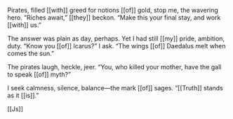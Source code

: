 Pirates, filled [[with]] greed for notions [[of]] gold, stop me, the wavering hero. “Riches await,” [[they]] beckon. “Make this your final stay, and work [[with]] us.”

The answer was plain as day, perhaps. Yet I had still [[my]] pride, ambition, duty. “Know you [[of]] Icarus?” I ask. “The wings [[of]] Daedalus melt when comes the sun.”

The pirates laugh, heckle, jeer. “You, who killed your mother, have the gall to speak [[of]] myth?”

I seek calmness, silence, balance—the mark [[of]] sages. “[[Truth]] stands as it [[is]].”

[[Js]]

